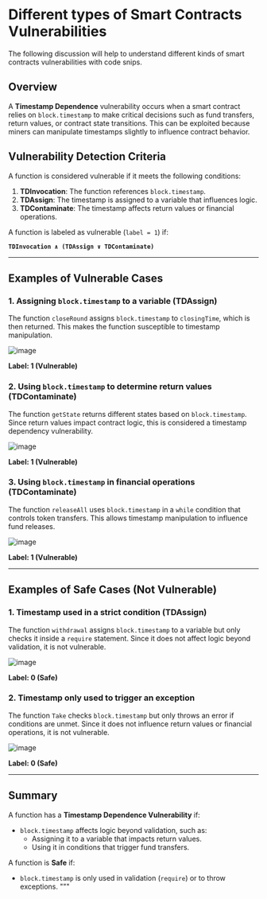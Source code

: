 # Different types of Smart Contracts Vulnerabilities
The following discussion will help to understand different kinds of smart contracts vulnerabilities with code snips.

## Overview
A **Timestamp Dependence** vulnerability occurs when a smart contract relies on `block.timestamp` to make critical decisions such as fund transfers, return values, or contract state transitions. This can be exploited because miners can manipulate timestamps slightly to influence contract behavior.

## Vulnerability Detection Criteria
A function is considered vulnerable if it meets the following conditions:

1. **TDInvocation**: The function references `block.timestamp`.
2. **TDAssign**: The timestamp is assigned to a variable that influences logic.
3. **TDContaminate**: The timestamp affects return values or financial operations.

A function is labeled as vulnerable (`label = 1`) if:

**`TDInvocation ∧ (TDAssign ∨ TDContaminate)`**

---

## Examples of Vulnerable Cases

### 1. Assigning `block.timestamp` to a variable (**TDAssign**)
The function `closeRound` assigns `block.timestamp` to `closingTime`, which is then returned. This makes the function susceptible to timestamp manipulation.

![image](https://github.com/user-attachments/assets/a3197aeb-1981-4648-93d6-c4efb0df4d1b)

**Label: 1 (Vulnerable)**

### 2. Using `block.timestamp` to determine return values (**TDContaminate**)
The function `getState` returns different states based on `block.timestamp`. Since return values impact contract logic, this is considered a timestamp dependency vulnerability.

![image](https://github.com/user-attachments/assets/fc98b8e1-5815-457f-ae4c-c357c484e547)

**Label: 1 (Vulnerable)**

### 3. Using `block.timestamp` in financial operations (**TDContaminate**)
The function `releaseAll` uses `block.timestamp` in a `while` condition that controls token transfers. This allows timestamp manipulation to influence fund releases.

![image](https://github.com/user-attachments/assets/4df50ff8-f25b-4a5a-904e-dc6803166a9e)

**Label: 1 (Vulnerable)**

---

## Examples of Safe Cases (Not Vulnerable)

### 1. Timestamp used in a strict condition (**TDAssign**)
The function `withdrawal` assigns `block.timestamp` to a variable but only checks it inside a `require` statement. Since it does not affect logic beyond validation, it is not vulnerable.

![image](https://github.com/user-attachments/assets/0a5e974f-33fd-40a1-a591-8133f545efe0)

**Label: 0 (Safe)**

### 2. Timestamp only used to trigger an exception
The function `Take` checks `block.timestamp` but only throws an error if conditions are unmet. Since it does not influence return values or financial operations, it is not vulnerable.

![image](https://github.com/user-attachments/assets/6dc44977-668c-46ad-a530-294493682b83)

**Label: 0 (Safe)**

---

## Summary

A function has a **Timestamp Dependence Vulnerability** if:
- `block.timestamp` affects logic beyond validation, such as:
  - Assigning it to a variable that impacts return values.
  - Using it in conditions that trigger fund transfers.

A function is **Safe** if:
- `block.timestamp` is only used in validation (`require`) or to throw exceptions.
"""
